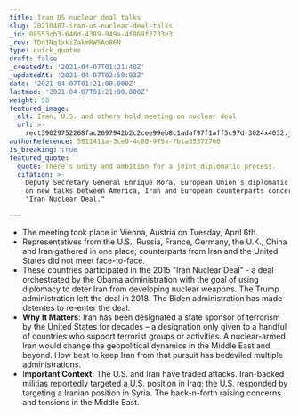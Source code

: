 ```yaml
---
title: Iran US nuclear deal talks
slug: 20210407-iran-us-nuclear-deal-talks
_id: 08553cb3-646d-4389-949a-4f869f2733e3
_rev: TDo1Nq1xkiZakmRW5Ao86N
type: quick_quotes
draft: false
_createdAt: '2021-04-07T01:21:40Z'
_updatedAt: '2021-04-07T02:50:03Z'
date: '2021-04-07T01:21:00.000Z'
lastmod: '2021-04-07T01:21:00.000Z'
weight: 50
featured_image:
  alt: Iran, U.S. and others hold meeting on nuclear deal
  url: >-
    rect39029752268fac2697942b2c2cee99eb8c1adaf97f1aff5c97d-3024x4032.jpg
authorReference: 5011411a-3ce0-4c80-975a-7b1a35572700
is_breaking: true
featured_quote:
  quote: There’s unity and ambition for a joint diplomatic process.
  citation: >-
    Deputy Secretary General Enrique Mora, European Union’s diplomatic service
    on new talks between America, Iran and European counterparts concerning the
    "Iran Nuclear Deal."

---
```

* The meeting took place in Vienna, Austria on Tuesday, April 6th.
* Representatives from the U.S., Russia, France, Germany, the U.K., China and Iran gathered in one place; counterparts from Iran and the United States did not meet face-to-face.
* These countries participated in the 2015 "Iran Nuclear Deal" - a deal orchestrated by the Obama administration with the goal of using diplomacy to deter Iran from developing nuclear weapons. The Trump administration left the deal in 2018. The Biden administration has made detentes to re-enter the deal.
* **Why It Matters**: Iran has been designated a state sponsor of terrorism by the United States for decades – a designation only given to a handful of countries who support terrorist groups or activities. A nuclear-armed Iran would change the geopolitical dynamics in the Middle East and beyond. How best to keep Iran from that pursuit has bedeviled multiple administrations.
* I**mportant Context:** The U.S. and Iran have traded attacks. Iran-backed militias reportedly targeted a U.S. position in Iraq; the U.S. responded by targeting a Iranian position in Syria. The back-n-forth raising concerns and tensions in the Middle East.